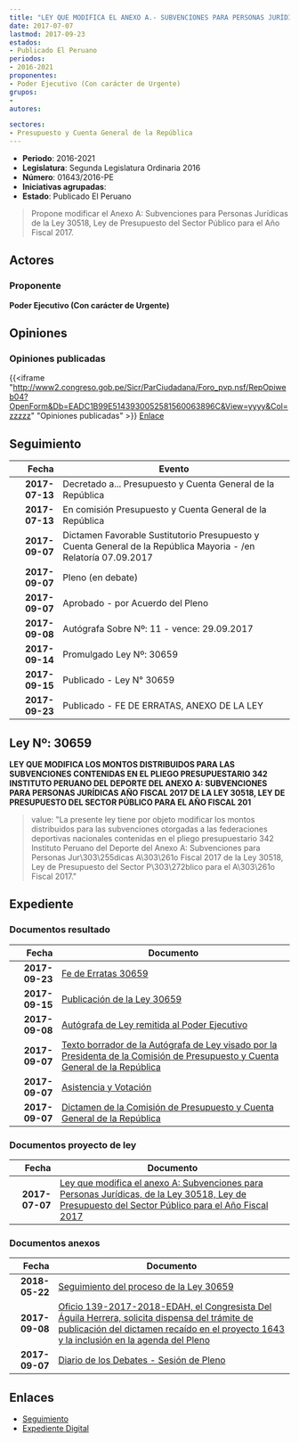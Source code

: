 ```yaml
---
title: "LEY QUE MODIFICA EL ANEXO A.- SUBVENCIONES PARA PERSONAS JURÍDICAS DE LA LEY 30518, LEY DE PRESUPUESTO DEL SECTOR PÚBLICO PARA EL AÑO FISCAL 2017"
date: 2017-07-07
lastmod: 2017-09-23
estados:
- Publicado El Peruano
periodos:
- 2016-2021
proponentes:
- Poder Ejecutivo (Con carácter de Urgente)
grupos:
- 
autores:

sectores:
- Presupuesto y Cuenta General de la República
---
```

- **Periodo**: 2016-2021
- **Legislatura**: Segunda Legislatura Ordinaria 2016
- **Número**: 01643/2016-PE
- **Iniciativas agrupadas**: 
- **Estado**: Publicado El Peruano

> Propone modificar el Anexo A: Subvenciones para Personas Jurídicas de la Ley 30518, Ley de Presupuesto del Sector Público para el Año Fiscal 2017.


## Actores

### Proponente

**Poder Ejecutivo (Con carácter de Urgente)**

## Opiniones

### Opiniones publicadas

{{<iframe "http://www2.congreso.gob.pe/Sicr/ParCiudadana/Foro_pvp.nsf/RepOpiweb04?OpenForm&Db=EADC1B99E5143930052581560063896C&View=yyyy&Col=zzzzz" "Opiniones publicadas" >}}
[Enlace](http://www2.congreso.gob.pe/Sicr/ParCiudadana/Foro_pvp.nsf/RepOpiweb04?OpenForm&Db=EADC1B99E5143930052581560063896C&View=yyyy&Col=zzzzz)


## Seguimiento

| Fecha | Evento |
|------:|--------|
| **2017-07-13** | Decretado a... Presupuesto y Cuenta General de la República |
| **2017-07-13** | En comisión Presupuesto y Cuenta General de la República |
| **2017-09-07** | Dictamen Favorable Sustitutorio Presupuesto y Cuenta General de la República Mayoria - /en Relatoría 07.09.2017 |
| **2017-09-07** | Pleno (en debate) |
| **2017-09-07** | Aprobado - por Acuerdo del Pleno |
| **2017-09-08** | Autógrafa Sobre Nº: 11 - vence: 29.09.2017 |
| **2017-09-14** | Promulgado Ley Nº: 30659 |
| **2017-09-15** | Publicado - Ley N° 30659 |
| **2017-09-23** | Publicado - FE DE ERRATAS, ANEXO DE LA LEY |

## Ley Nº: 30659

**LEY QUE MODIFICA LOS MONTOS DISTRIBUIDOS PARA LAS SUBVENCIONES CONTENIDAS EN EL PLIEGO PRESUPUESTARIO 342 INSTITUTO PERUANO DEL DEPORTE DEL ANEXO A: SUBVENCIONES PARA PERSONAS JURÍDICAS AÑO FISCAL 2017 DE LA LEY 30518, LEY DE PRESUPUESTO DEL SECTOR PÚBLICO PARA EL AÑO FISCAL 201**

> value: "La presente ley tiene por objeto modificar los montos distribuidos para las subvenciones otorgadas a las federaciones deportivas nacionales contenidas en el pliego presupuestario 342 Instituto Peruano del Deporte del Anexo A: Subvenciones para Personas Jur\303\255dicas A\303\261o Fiscal 2017 de la Ley 30518, Ley de Presupuesto del Sector P\303\272blico para el A\303\261o Fiscal 2017."


## Expediente

### Documentos resultado

| Fecha | Documento |
|------:|-----------|
| **2017-09-23** | [Fe de Erratas 30659](http://www.leyes.congreso.gob.pe/Documentos/2016_2021/ADLP/Fe_Erratas/30659-FE.pdf) |
| **2017-09-15** | [Publicación de la Ley 30659](http://www.leyes.congreso.gob.pe/Documentos/2016_2021/ADLP/Normas_Legales/30659-LEY.pdf) |
| **2017-09-08** | [Autógrafa de Ley remitida al Poder Ejecutivo](http://www.leyes.congreso.gob.pe/Documentos/2016_2021/ADLP/Texto_Aprobado/AU0164320170908.pdf) |
| **2017-09-07** | [Texto borrador de la Autógrafa de Ley visado por la Presidenta de la Comisión de Presupuesto y Cuenta General de la República](http://www.leyes.congreso.gob.pe/Documentos/2016_2021/Texto_Borrador_de_Autografa/BAU0164320170907.pdf) |
| **2017-09-07** | [Asistencia y Votación](http://www.leyes.congreso.gob.pe/Documentos/2016_2021/Asistencia_y_Votacion/Proyectos_de_Ley/AV0164320170907..pdf) |
| **2017-09-07** | [Dictamen de la Comisión de Presupuesto y Cuenta General de la República](http://www.leyes.congreso.gob.pe/Documentos/2016_2021/Dictamenes/Proyectos_de_Ley/01643DC17MAY20170907..pdf) |

### Documentos proyecto de ley

| Fecha | Documento |
|------:|-----------|
| **2017-07-07** | [Ley que modifica el anexo A: Subvenciones para Personas Jurídicas, de la Ley 30518, Ley de Presupuesto del Sector Público para el Año Fiscal 2017](http://www.leyes.congreso.gob.pe/Documentos/2016_2021/Proyectos_de_Ley_y_de_Resoluciones_Legislativas/PL0164320170707..pdf) |

### Documentos anexos

| Fecha | Documento |
|------:|-----------|
| **2018-05-22** | [Seguimiento del proceso de la Ley 30659](http://www.leyes.congreso.gob.pe/Documentos/2016_2021/Seguimiento_de_Proyectos_de_Ley/01643PL20180522.pdf) |
| **2017-09-08** | [Oficio 139-2017-2018-EDAH, el Congresista Del Águila Herrera, solicita dispensa del trámite de publicación del dictamen recaído en el proyecto 1643 y la inclusión en la agenda del Pleno](http://www.leyes.congreso.gob.pe/Documentos/2016_2021/Seguimiento_de_Proyectos_de_Ley/00940PL20170614.pdf) |
| **2017-09-07** | [Diario de los Debates - Sesión de Pleno](http://www2.congreso.gob.pe/Sicr/DiarioDebates/Publicad.nsf/SesionesPleno/05256D6E0073DFE9052581950060EBDD/$FILE/PLO-2017-9.pdf) |

## Enlaces

- [Seguimiento](http://www2.congreso.gob.pe/Sicr/TraDocEstProc/CLProLey2016.nsf/f7fff46988ca05b1052578e100829cc7/2c9f14f8179530ef05258156005a6c45?OpenDocument)
- [Expediente Digital](http://www2.congreso.gob.pe/Sicr/TraDocEstProc/CLProLey2016.nsf/f7fff46988ca05b1052578e100829cc7/2c9f14f8179530ef05258156005a6c45?OpenDocument&Click=05257FB7005EB655.eb71d0cf91d8294e05256cdf006b5706/$Body/0.1C6C)


